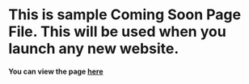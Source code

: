 # This is sample Coming Soon Page File. This will be used when you launch any new website.

#### You can view the page [here](https://fullstackgeek.in/coming-soon-page)
